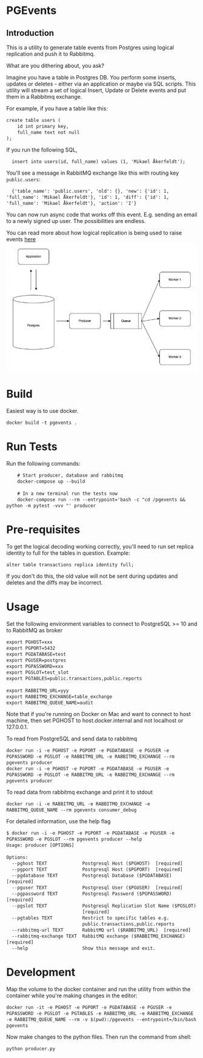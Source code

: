 # PGEvents

## Introduction

This is a utility to generate table events from Postgres using logical replication and push it to Rabbitmq.

What are you dithering about, you ask?

Imagine you have a table in Postgres DB. You perform some inserts, updates or deletes - either via an application or maybe via SQL scripts.
This utility will stream a set of logical Insert, Update or Delete events and put them in a Rabbitmq exchange.

For example, if you have a table like this:

```
create table users (
    id int primary key,
    full_name text not null
);
```

If you run the following SQL,

```
  insert into users(id, full_name) values (1, 'Mikael Åkerfeldt');
```

You'll see a message in RabbitMQ exchange like this with routing key `public.users`:
```
  {'table_name': 'public.users', 'old': {}, 'new': {'id': 1, 'full_name': 'Mikael Åkerfeldt'}, 'id': 1, 'diff': {'id': 1, 'full_name': 'Mikael Åkerfeldt'}, 'action': 'I'}
```

You can now run async code that works off this event. E.g. sending an email to a newly signed up user. The possibilities are endless.

You can read more about how logical replication is being used to raise events [here](https://saasengineering.substack.com/p/change-events-from-postgresql-tables?s=r) 
![pgevents.jpg](./docs/assets/block_d.jpg)


# Build

Easiest way is to use docker.

```
docker build -t pgevents .
```


# Run Tests

Run the following commands:

```
    # Start producer, database and rabbitmq
    docker-compose up --build

    # In a new terminal run the tests now
    docker-compose run --rm --entrypoint='bash -c "cd /pgevents && python -m pytest -vvv "' producer
```


# Pre-requisites

To get the logical decoding working correctly, you'll need to run set replica identity to full for the tables in question. Example:

```
alter table transactions replica identity full;
```

If you don't do this, the old value will not be sent during updates and deletes and the diffs may be incorrect.

# Usage

Set the following environment variables to connect to PostgreSQL >= 10 and to RabbitMQ as broker

```
export PGHOST=xxx
export PGPORT=5432
export PGDATABASE=test
export PGUSER=postgres
export PGPASSWORD=xxx
export PGSLOT=test_slot
export PGTABLES=public.transactions,public.reports

export RABBITMQ_URL=yyy
export RABBITMQ_EXCHANGE=table_exchange
export RABBITMQ_QUEUE_NAME=audit

```

Note that if you're running on Docker on Mac and want to connect to host machine, then set PGHOST to host.docker.internal and not localhost or 127.0.0.1.


To read from PostgreSQL and send data to rabbitmq
```
docker run -i -e PGHOST -e PGPORT -e PGDATABASE -e PGUSER -e PGPASSWORD -e PGSLOT -e RABBITMQ_URL -e RABBITMQ_EXCHANGE --rm pgevents producer
docker run -i -e PGHOST -e PGPORT -e PGDATABASE -e PGUSER -e PGPASSWORD -e PGSLOT -e RABBITMQ_URL -e RABBITMQ_EXCHANGE --rm pgevents producer
```

To read data from rabbitmq exchange and print it to stdout
```
docker run -i -e RABBITMQ_URL -e RABBITMQ_EXCHANGE -e RABBITMQ_QUEUE_NAME --rm pgevents consumer_debug
```

For detailed information, use the help flag

```
$ docker run -i -e PGHOST -e PGPORT -e PGDATABASE -e PGUSER -e PGPASSWORD -e PGSLOT --rm pgevents producer --help
Usage: producer [OPTIONS]

Options:
  --pghost TEXT             Postgresql Host ($PGHOST)  [required]
  --pgport TEXT             Postgresql Host ($PGPORT)  [required]
  --pgdatabase TEXT         Postgresql Database ($PGDATABASE)  [required]
  --pguser TEXT             Postgresql User ($PGUSER)  [required]
  --pgpassword TEXT         Postgresql Password ($PGPASSWORD)  [required]
  --pgslot TEXT             Postgresql Replication Slot Name ($PGSLOT)
                            [required]
  --pgtables TEXT           Restrict to specific tables e.g.
                            public.transactions,public.reports
  --rabbitmq-url TEXT       RabbitMQ url ($RABBITMQ_URL)  [required]
  --rabbitmq-exchange TEXT  RabbitMQ exchange ($RABBITMQ_EXCHANGE)  [required]
  --help                    Show this message and exit.

```

# Development

Map the volume to the docker container and run the utility from within the container while you're making changes in the editor:

```
docker run -it -e PGHOST -e PGPORT -e PGDATABASE -e PGUSER -e PGPASSWORD -e PGSLOT -e PGTABLES -e RABBITMQ_URL -e RABBITMQ_EXCHANGE -e RABBITMQ_QUEUE_NAME --rm -v $(pwd):/pgevents --entrypoint=/bin/bash pgevents
```

Now make changes to the python files. Then run the command from shell:

```
python producer.py
```

